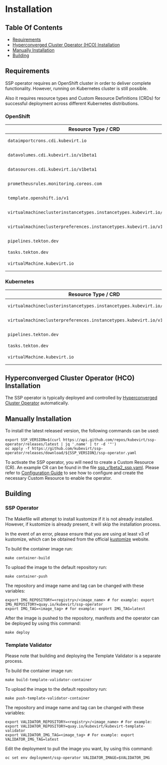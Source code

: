 # Installation

## Table Of Contents

- [Requirements](#requirements)
- [Hyperconverged Cluster Operator (HCO) Installation](#hyperconverged-cluster-operator-hco-installation)
- [Manually Installation](#manually-installation)
- [Building](#building)

## Requirements

SSP operator requires an OpenShift cluster in order to deliver complete functionality.
However, running on Kubernetes cluster is still possible.

Also it requires resource types and Custom Resource Definitions (CRDs) 
for successful deployment across different Kubernetes distributions.

### OpenShift

| Resource Type / CRD                                                     | Needed By                                                                 |
| ------------------------------------------------------------------------| --------------------------------------------------------------------------|
| `dataimportcrons.cdi.kubevirt.io`                                       | `data-sources` operand (Kind `DataImportCron`)                            |
| `datavolumes.cdi.kubevirt.io/v1beta1`                                   | `data-sources` operand (Kind `DataVolume` and `DataVolumeSource`)         |
| `datasources.cdi.kubevirt.io/v1beta1`                                   | `data-sources` operand (Kind `DataSource`)                                |
| `prometheusrules.monitoring.coreos.com`                                 | `metrics` operand (Kind `PrometheusRule`)                                 |
| `template.openshift.io/v1`                                              | `common-templates` operand (Kind `Template`)                              |
| `virtualmachineclusterinstancetypes.instancetypes.kubevirt.io/v1beta1`  | `common-instancetypes` operand (Kind `VirtualMachineClusterInstancetype`) |
| `virtualmachineclusterpreferences.instancetypes.kubevirt.io/v1beta1`    | `common-instancetypes` operand (Kind `VirtualMachineClusterPreference`)   |
| `pipelines.tekton.dev`                                                  | `tekton-pipelines` operand (Kind `Pipeline`)                              |
| `tasks.tekton.dev`                                                      | `tekton-tasks` operand (Kind `Task`)                                      |
| `virtualMachine.kubevirt.io`                                            | `vm-controller` operand (Kind `VirtualMachine`)                           |

### Kubernetes

| Resource Type / CRD                                                     | Needed By                                                                 |
| ------------------------------------------------------------------------| --------------------------------------------------------------------------|
| `virtualmachineclusterinstancetypes.instancetypes.kubevirt.io/v1beta1`  | `common-instancetypes` operand (Kind `VirtualMachineClusterInstancetype`) |
| `virtualmachineclusterpreferences.instancetypes.kubevirt.io/v1beta1`    | `common-instancetypes` operand (Kind `VirtualMachineClusterPreference`)   |
| `pipelines.tekton.dev`                                                  | `tekton-pipelines` operand (Kind `Pipeline`)                              |
| `tasks.tekton.dev`                                                      | `tekton-tasks` operand (Kind `Task`)                                      |
| `virtualMachine.kubevirt.io`                                            | `vm-controller` operand (Kind `VirtualMachine`)                           |

## Hyperconverged Cluster Operator (HCO) Installation

The SSP operator is typically deployed and controlled by
[Hyperconverged Cluster Operator](https://github.com/kubevirt/hyperconverged-cluster-operator)
automatically.

## Manually Installation

To install the latest released version, the following commands can be used:
```shell
export SSP_VERSION=$(curl https://api.github.com/repos/kubevirt/ssp-operator/releases/latest | jq '.name' | tr -d '"')
oc apply -f https://github.com/kubevirt/ssp-operator/releases/download/${SSP_VERSION}/ssp-operator.yaml
```

To activate the SSP operator, you will need to create a Custom Resource (CR).
An example CR can be found in the file [ssp_v1beta2_ssp.yaml](config/samples/ssp_v1beta2_ssp.yaml).
Please refer to [Configuration Guide](./configuration.md) to see how to configure and
create the necessary Custom Resource to enable the operator.

## Building

### SSP Operator

The Makefile will attempt to install kustomize if it is not already installed.
However, if kustomize is already present, it will skip the installation process.

In the event of an error, please ensure that you are using at least v3 of kustomize,
which can be obtained from the official [kustomize](https://kustomize.io) website.

To build the container image run:
```shell
make container-build
```

To upload the image to the default repository run:
```shell
make container-push
```

The repository and image name and tag can be changed
with these variables:
```shell
export IMG_REPOSITORY=<registry>/<image_name> # for example: export IMG_REPOSITORY=quay.io/kubevirt/ssp-operator
export IMG_TAG=<image_tag> # for example: export IMG_TAG=latest
```

After the image is pushed to the repository,
manifests and the operator can be deployed by using this command:
```shell
make deploy
```

### Template Validator

Please note that building and deploying the Template Validator is a separate process.

To build the container image run:
```shell
make build-template-validator-container
```

To upload the image to the default repository run:
```shell
make push-template-validator-container
```

The repository and image name and tag can be changed
with these variables:
```shell
export VALIDATOR_REPOSITORY=<registry>/<image_name> # For example: export VALIDATOR_REPOSITORY=quay.io/kubevirt/kubevirt-template-validator
export VALIDATOR_IMG_TAG=<image_tag> # For example: export VALIDATOR_IMG_TAG=latest
```

Edit the deployment to pull the image you want, by using this command:
```shell
oc set env deployment/ssp-operator VALIDATOR_IMAGE=$VALIDATOR_IMG
```
